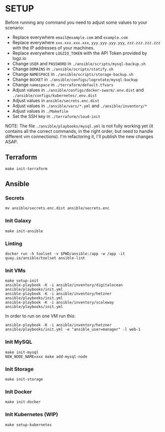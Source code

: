 # SETUP

Before running any command you need to adjust some values to your scenario:

 - Replace everywhere `email@example.com` and `example.com`
 - Replace everywhere `xxx.xxx.xxx.xxx`, `yyy.yyy.yyy.yyy`, `zzz.zzz.zzz.zzz` with the IP addresses of your machines.
 - Replace everywhere `LOGZIO_TOKEN` with the API Token provided by logz.io
 - Change `USER` and `PASSWORD` in `./ansible/scripts/mysql-backup.sh`
 - Change `DOMAINS` in `./ansible/scripts/statify.sh`
 - Change `NAMESPACE` in `./ansible/scripts/storage-backup.sh`
 - Change `BUCKET` in `./ansible/configs/logrotate/mysql-backup`
 - Change `namespace` in `./terraform/default.tfvars`
 - Adjust values in `./ansible/configs/docker-swarm/.env.dist` and `./ansible/configs/kubernetes/.env.dist`
 - Adjust values in `ansible/secrets.enc.dist`
 - Adjust values in `./ansible/vars/*.yml` and `./ansible/inventory/*`
 - Adjust values in `./Makefile`
 - Set the SSH key in `./terraform/cloud-init`

NOTE: The file `./ansible/playbooks/mysql.yml` is not fully working yet (it contains all the correct commands, in the right order, but need to handle different vm connections). I'm refactoring it, I'll publish the new changes ASAP.

## Terraform

```shell
make init-terraform
```

## Ansible

### Secrets

```shell
mv ansible/secrets.enc.dist ansible/secrets.enc
```

### Init Galaxy

```shell
make init-ansible
```

### Linting

```shell
docker run -h toolset -v $PWD/ansible:/app -w /app -it quay.io/ansible/toolset ansible-lint
```

### Init VMs

```shell
make setup-init
ansible-playbook -K -i ansible/inventory/digitalocean ansible/playbooks/init.yml
ansible-playbook -K -i ansible/inventory/hetzner ansible/playbooks/init.yml
ansible-playbook -K -i ansible/inventory/scaleway ansible/playbooks/init.yml
```

In order to run on one VM run this:

```shell
ansible-playbook -K -i ansible/inventory/hetzner ansible/playbooks/init.yml -e "ansible_user=manager" -l web-1
```

### Init MySQL

```shell
make init-mysql
NEW_NODE_NAME=xxx make add-mysql-node
```

### Init Storage

```shell
make init-storage
```

### Init Docker

```shell
make init-docker
```

### Init Kubernetes (WIP)

```shell
make setup-kubernetes
```
